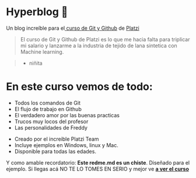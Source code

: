 # Hyperblog 💚
Un blog increíble para el[ curso de Git y Github](https://platzi.com/cursos/git-github/ " curso de Git y Github") de [Platzi](https://platzi.com/ "Platzi")

> El curso de Git y Github de Platzi es lo que me hacia falta para triplicar mi salario y lanzarme a la industria de tejido de lana sintetica con Machine learning.

> - niñita

# En este curso vemos de todo:

- Todos los comandos de Git
- El flujo de trabajo en Github 
- El verdadero amor por las buenas practicas 
- Trucos muy locos del profesor
- Las personalidades de Freddy
* Creado por el increible Platzi Team
* Incluye ejemplos en Windows, linux y Mac.
* Disponible para todas las edades.


Y como amable recordatorio: **Este redme.md es un chiste**.  Diseñado para el ejemplo. Si llegas acá NO TE LO TOMES EN SERIO y mejor ve [**a ver el curso**](https://platzi.com/cursos/git-github/ "a ver el curso")
